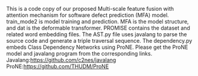 This is a code copy of our proposed Multi-scale feature fusion with attention mechanism for software defect prediction (MFA) model. 
train_mode2 is model training and prediction.
MFA is the model structure, and dat is the deformable transformer. 
PROMISE contains the dataset and related word embedding files. 
The AST.py file uses javalang to parse the source code and generate a triple traversal sequence.
The dependency.py embeds Class Dependency Networks using ProNE.
Please get the ProNE model and javalang program from the corresponding links.
Javalang:https://github.com/c2nes/javalang
ProNE:https://github.com/THUDM/ProNE
